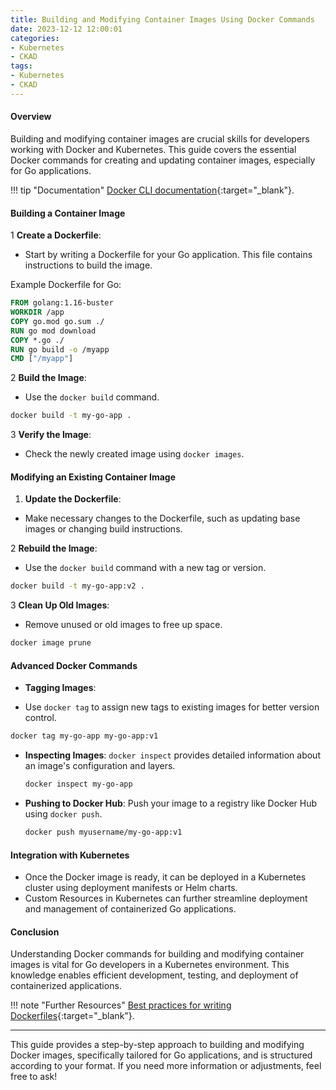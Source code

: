 ```yaml
---
title: Building and Modifying Container Images Using Docker Commands
date: 2023-12-12 12:00:01
categories:
- Kubernetes
- CKAD
tags:
- Kubernetes
- CKAD
---
```


#### Overview

Building and modifying container images are crucial skills for developers working with Docker and Kubernetes. This guide covers the essential Docker commands for creating and updating container images, especially for Go applications.

!!! tip "Documentation"
    [Docker CLI documentation](https://docs.docker.com/engine/reference/commandline/cli/){:target="_blank"}.

#### Building a Container Image

1 **Create a Dockerfile**: 

- Start by writing a Dockerfile for your Go application. This file contains instructions to build the image.

Example Dockerfile for Go:

```Dockerfile
FROM golang:1.16-buster
WORKDIR /app
COPY go.mod go.sum ./
RUN go mod download
COPY *.go ./
RUN go build -o /myapp
CMD ["/myapp"]
```

2 **Build the Image**:

- Use the `docker build` command.

```bash
docker build -t my-go-app .
```

3 **Verify the Image**:

- Check the newly created image using `docker images`.

#### Modifying an Existing Container Image

1. **Update the Dockerfile**:

- Make necessary changes to the Dockerfile, such as updating base images or changing build instructions.

2 **Rebuild the Image**:

- Use the `docker build` command with a new tag or version.

```bash
docker build -t my-go-app:v2 .
```

3 **Clean Up Old Images**:

- Remove unused or old images to free up space.

```bash
docker image prune
```

#### Advanced Docker Commands

- **Tagging Images**:

- Use `docker tag` to assign new tags to existing images for better version control.
  
```bash
docker tag my-go-app my-go-app:v1
```

- **Inspecting Images**: `docker inspect` provides detailed information about an image's configuration and layers.
  
  ```bash
  docker inspect my-go-app
  ```

- **Pushing to Docker Hub**: Push your image to a registry like Docker Hub using `docker push`.
  
  ```bash
  docker push myusername/my-go-app:v1
  ```

#### Integration with Kubernetes

- Once the Docker image is ready, it can be deployed in a Kubernetes cluster using deployment manifests or Helm charts.
- Custom Resources in Kubernetes can further streamline deployment and management of containerized Go applications.

#### Conclusion

Understanding Docker commands for building and modifying container images is vital for Go developers in a Kubernetes environment. This knowledge enables efficient development, testing, and deployment of containerized applications.

!!! note "Further Resources"
    [Best practices for writing Dockerfiles](https://docs.docker.com/develop/develop-images/dockerfile_best-practices/){:target="_blank"}.

---

This guide provides a step-by-step approach to building and modifying Docker images, specifically tailored for Go applications, and is structured according to your format. If you need more information or adjustments, feel free to ask!
